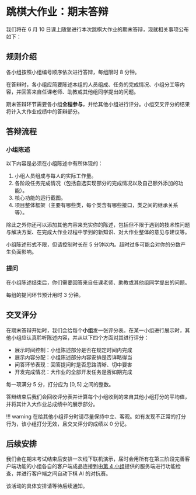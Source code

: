 # 跳棋大作业：期末答辩

我们将在 6 月 10 日课上随堂进行本次跳棋大作业的期末答辩，现就相关事项公布如下：

## 规则介绍

各小组按照小组编号顺序依次进行答辩，每组限时 $8$ 分钟。

在答辩时，各小组应简要陈述本组的人员组成、任务的完成情况、小组分工等内容，并回答来自任课老师、助教或其他组同学提出的问题。

期末答辩环节需要各小组**全程参与**，并给其他小组进行评分。小组交叉评分的结果将计入大作业成绩中的答辩部分。

## 答辩流程

### 小组陈述

以下内容是必须在小组陈述中有所体现的：

1. 小组人员组成与每人的实际工作量。
2. 各阶段任务完成情况（包括自选实现部分的完成情况以及自己额外添加的功能）。
3. 核心功能的运行截图。
4. 项目整体框架（主要有哪些类，每个类含有哪些接口，类之间的继承关系等）。

除此之外你还可以添加其他内容来充实你的陈述，包括但不限于遇到的技术性问题与解决方案、在完成大作业过程中学到的新知识、对大作业整体的意见与建议等。

小组陈述形式不限，但请控制时长在 $5$ 分钟以内。超时过多可能会对你的分数产生负面影响。

### 提问

在小组陈述结束后，你们需要回答来自任课老师、助教或其他组同学提出的问题。

每组的提问环节预计用时 $3$ 分钟。

## 交叉评分

在期末答辩开始时，我们会给每个**小组**发一张评分表。在某一小组进行展示时，其他小组应认真聆听陈述内容，并从以下四个方面对其进行评分：

+ 展示时间控制：小组陈述部分是否在规定时间内完成
+ 展示内容分配：小组陈述部分内容安排是否详略得当
+ 问答环节表现：回答提问时是否思路清晰、切中要害
+ 开发完成情况：大作业的全部开发任务是否如期完成

每一项满分 $5$ 分，打分应为 $[0, 5]$ 之间的整数。

答辩结束后我们会回收评分表并计算每个小组收到的来自其他小组打分的平均值，并将其计入大作业总成绩中的展示部分。

!!! warning
    在给其他小组评分时请尽量保持中立、客观。如有发现不正常的打分行为，该小组打分无效，且交叉评分的成绩以 $0$ 分记。

## 后续安排

我们会在期末考试结束后安排一次线下联机演示，届时会用所有在第三阶段完善客户端功能的小组各自的客户端成品连接到由[第 4 小组](../submission/Team4/index.md)提供的服务端进行功能检查，并进行客户端之间自动下棋 AI 的对抗赛。

该活动的具体安排请等待后续通知。
